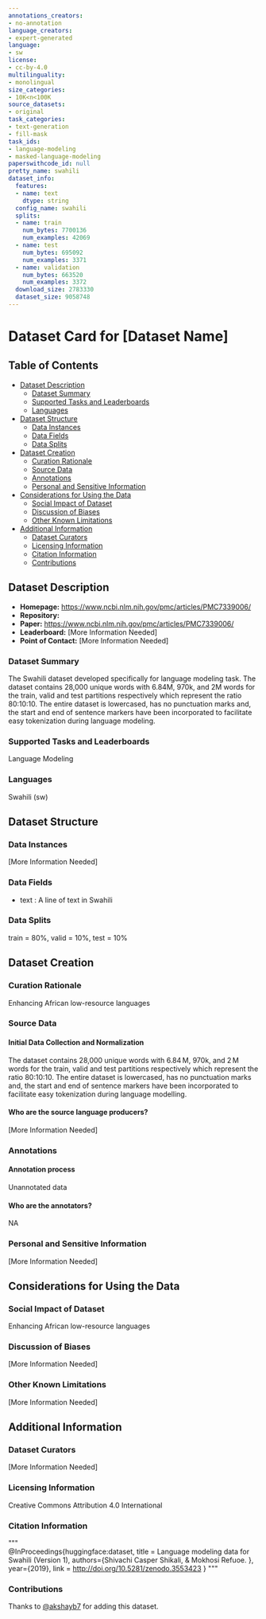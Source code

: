 ```yaml
---
annotations_creators:
- no-annotation
language_creators:
- expert-generated
language:
- sw
license:
- cc-by-4.0
multilinguality:
- monolingual
size_categories:
- 10K<n<100K
source_datasets:
- original
task_categories:
- text-generation
- fill-mask
task_ids:
- language-modeling
- masked-language-modeling
paperswithcode_id: null
pretty_name: swahili
dataset_info:
  features:
  - name: text
    dtype: string
  config_name: swahili
  splits:
  - name: train
    num_bytes: 7700136
    num_examples: 42069
  - name: test
    num_bytes: 695092
    num_examples: 3371
  - name: validation
    num_bytes: 663520
    num_examples: 3372
  download_size: 2783330
  dataset_size: 9058748
---
```


# Dataset Card for [Dataset Name]

## Table of Contents
- [Dataset Description](#dataset-description)
  - [Dataset Summary](#dataset-summary)
  - [Supported Tasks and Leaderboards](#supported-tasks-and-leaderboards)
  - [Languages](#languages)
- [Dataset Structure](#dataset-structure)
  - [Data Instances](#data-instances)
  - [Data Fields](#data-fields)
  - [Data Splits](#data-splits)
- [Dataset Creation](#dataset-creation)
  - [Curation Rationale](#curation-rationale)
  - [Source Data](#source-data)
  - [Annotations](#annotations)
  - [Personal and Sensitive Information](#personal-and-sensitive-information)
- [Considerations for Using the Data](#considerations-for-using-the-data)
  - [Social Impact of Dataset](#social-impact-of-dataset)
  - [Discussion of Biases](#discussion-of-biases)
  - [Other Known Limitations](#other-known-limitations)
- [Additional Information](#additional-information)
  - [Dataset Curators](#dataset-curators)
  - [Licensing Information](#licensing-information)
  - [Citation Information](#citation-information)
  - [Contributions](#contributions)

## Dataset Description

- **Homepage:** https://www.ncbi.nlm.nih.gov/pmc/articles/PMC7339006/
- **Repository:**
- **Paper:** https://www.ncbi.nlm.nih.gov/pmc/articles/PMC7339006/
- **Leaderboard:** [More Information Needed]
- **Point of Contact:** [More Information Needed]

### Dataset Summary

The Swahili dataset developed specifically for language modeling task.
The dataset contains 28,000 unique words with 6.84M, 970k, and 2M words for the train,
valid and test partitions respectively which represent the ratio 80:10:10.
The entire dataset is lowercased, has no punctuation marks and,
the start and end of sentence markers have been incorporated to facilitate easy tokenization during language modeling.

### Supported Tasks and Leaderboards

Language Modeling

### Languages

Swahili (sw)

## Dataset Structure

### Data Instances

[More Information Needed]

### Data Fields

- text : A line of text in Swahili

### Data Splits

train = 80%, valid = 10%, test = 10%

## Dataset Creation

### Curation Rationale

Enhancing African low-resource languages

### Source Data

#### Initial Data Collection and Normalization

The dataset contains 28,000 unique words with 6.84 M, 970k, and 2 M words for the train, valid and test partitions respectively which represent the ratio 80:10:10. 
The entire dataset is lowercased, has no punctuation marks and, the start and end of sentence markers have been incorporated to facilitate easy tokenization during language modelling.

#### Who are the source language producers?

[More Information Needed]

### Annotations

#### Annotation process

Unannotated data

#### Who are the annotators?

NA

### Personal and Sensitive Information

[More Information Needed]

## Considerations for Using the Data

### Social Impact of Dataset

Enhancing African low-resource languages

### Discussion of Biases

[More Information Needed]

### Other Known Limitations

[More Information Needed]

## Additional Information

### Dataset Curators

[More Information Needed]

### Licensing Information

Creative Commons Attribution 4.0 International

### Citation Information

"""\
@InProceedings{huggingface:dataset,
title = Language modeling data for Swahili (Version 1),
authors={Shivachi Casper Shikali, & Mokhosi Refuoe.
},
year={2019},
link = http://doi.org/10.5281/zenodo.3553423
}
"""

### Contributions

Thanks to [@akshayb7](https://github.com/akshayb7) for adding this dataset.
